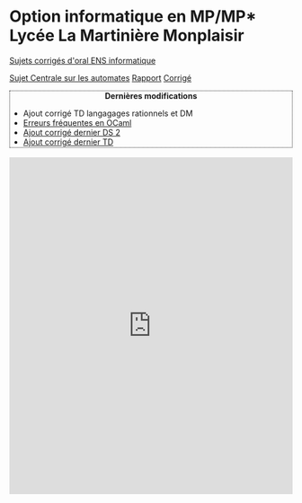 # Option informatique en MP/MP\* <br/> Lycée La Martinière Monplaisir

[Sujets corrigés d'oral ENS informatique](https://diplome.di.ens.fr/informatique-ens/annales.html)

[Sujet Centrale sur les automates](https://www.concours-centrale-supelec.fr/CentraleSupelec/2022/MP/sujets/N007.pdf) [Rapport](https://www.concours-centrale-supelec.fr/CentraleSupelec/2022/MP/sujets/MPe-OpIn.pdf) [Corrigé](https://raw.githubusercontent.com/mp-info/mp-info.github.io/main/files/dm/centrale-mp-2022-info-corrige.pdf)

<div id="" style="border-style:dotted; border-width:1px; overflow:scroll; height:100px;">
<center><b>Dernières modifications</b></center>
<ul>
<li>Ajout corrigé TD langagages rationnels et DM</li>
<li><a href=https://raw.githubusercontent.com/mp-info/mp-info.github.io/main/files/1_revisions/revisions_ocaml.pdf>Erreurs fréquentes en OCaml</a></li>
<li><a href=https://raw.githubusercontent.com/mp-info/mp-info.github.io/main/files/ds/ds2/ds2_cor.pdf>Ajout corrigé dernier DS 2</a></li>
<li><a href=https://mp-info.github.io/4_kruskal/td/td_kruskal_dijkstra_couplage.html>Ajout corrigé dernier TD</a></li>
<li><a href="https://capytale2.ac-paris.fr/web/c/6116-1007301">Votre TP voyageur de commerce est à nouveau disponible</a></li>
<li><a href="https://adventofcode.com">Advent of code</a> propose un exo par jour jusqu'au 25 décembre</li>
<li>Ajout corrigé TP voyageur de commerce</li>
<li>Ajout corrigé TD file de priorité</li>
<li><a href=https://github.com/mp-info/mp-info.github.io/discussions>Ajout d'un espace discussion pour poser des questions</a></li>
</ul>
</div> 
<br />

<iframe src="https://calendar.google.com/calendar/embed?height=600&wkst=2&bgcolor=%23ffffff&ctz=Europe%2FParis&showTitle=0&showPrint=0&showTabs=1&showCalendars=1&showTz=0&src=MzNiNnExY2ppOW84ZDBhcm8yc3R0Z3BtM29AZ3JvdXAuY2FsZW5kYXIuZ29vZ2xlLmNvbQ&src=M2hha3JjZmVkMGswNTI2YXYzNzIwaWdqdW9nYTVsODFAaW1wb3J0LmNhbGVuZGFyLmdvb2dsZS5jb20&src=ZnIuZnJlbmNoI2hvbGlkYXlAZ3JvdXAudi5jYWxlbmRhci5nb29nbGUuY29t&color=%23D50000&color=%23E4C441&color=%230B8043" style="border-width:0" width="100%" height="600" frameborder="0" scrolling="no"></iframe>
